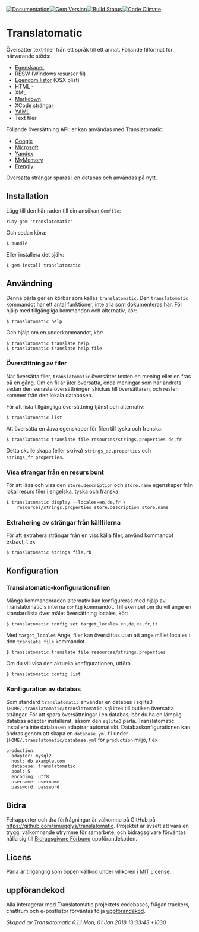 [![Documentation](http://img.shields.io/badge/yard-docs-blue.svg)](http://www.rubydoc.info/gems/translatomatic)[![Gem Version](https://badge.fury.io/rb/translatomatic.svg)](https://badge.fury.io/rb/translatomatic)[![Build Status](https://travis-ci.org/smugglys/translatomatic.svg?branch=master)](https://travis-ci.org/smugglys/translatomatic)[![Code Climate](https://codeclimate.com/github/smugglys/translatomatic.svg)](https://codeclimate.com/github/smugglys/translatomatic)

# Translatomatic

Översätter text-filer från ett språk till ett annat. Följande filformat för närvarande stöds:

- [Egenskaper](https://en.wikipedia.org/wiki/.properties)
- RESW (Windows resurser fil)
- [Egendom listor](https://en.wikipedia.org/wiki/Property_list) (OSX plist)
- HTML -
- XML
- [Markdown](https://en.wikipedia.org/wiki/Markdown)
- [XCode strängar](https://developer.apple.com/library/content/documentation/Cocoa/Conceptual/LoadingResources/Strings/Strings.html)
- [YAML](http://yaml.org/)
- Text filer

Följande översättning API: er kan användas med Translatomatic:

- [Google](https://cloud.google.com/translate/)
- [Microsoft](https://www.microsoft.com/en-us/translator/translatorapi.aspx)
- [Yandex](https://tech.yandex.com/translate/)
- [MyMemory](https://mymemory.translated.net/doc/)
- [Frengly](http://www.frengly.com/api)

Översatta strängar sparas i en databas och användas på nytt.

## Installation

Lägg till den här raden till din ansökan `Gemfile`:

`ruby
gem 'translatomatic'
`

Och sedan köra:

    $ bundle

Eller installera det själv:

    $ gem install translatomatic

## Användning

Denna pärla ger en körbar som kallas `translatomatic`. Den `translatomatic` kommandot har ett antal funktioner, inte alla som dokumenteras här. För hjälp med tillgängliga kommandon och alternativ, kör:

    $ translatomatic help

Och hjälp om en underkommandot, kör:

    $ translatomatic translate help
    $ translatomatic translate help file

### Översättning av filer

När översätta filer, `translatomatic` översätter texten en mening eller en fras på en gång. Om en fil är åter översatta, enda meningar som har ändrats sedan den senaste översättningen skickas till översättaren, och resten kommer från den lokala databasen.

För att lista tillgängliga översättning tjänst och alternativ:

    $ translatomatic list

Att översätta en Java egenskaper för filen till tyska och franska:

    $ translatomatic translate file resources/strings.properties de,fr

Detta skulle skapa (eller skriva) `strings_de.properties` och `strings_fr.properties`.

### Visa strängar från en resurs bunt

För att läsa och visa den `store.description` och `store.name` egenskaper från lokal resurs filer i engelska, tyska och franska:

    $ translatomatic display --locales=en,de,fr \
        resources/strings.properties store.description store.name

### Extrahering av strängar från källfilerna

För att extrahera strängar från en viss källa filer, använd kommandot extract, t ex

    $ translatomatic strings file.rb

## Konfiguration

### Translatomatic-konfigurationsfilen

Många kommandoraden alternativ kan konfigureras med hjälp av Translatomatic's interna `config` kommandot. Till exempel om du vill ange en standardlista över målet översättning locales, kör:

    $ translatomatic config set target_locales en,de,es,fr,it

Med `target_locales` Ange, filer kan översättas utan att ange målet locales i den `translate file` kommandot.

    $ translatomatic translate file resources/strings.properties

Om du vill visa den aktuella konfigurationen, utföra

    $ translatomatic config list

### Konfiguration av databas

Som standard `translatomatic` använder en databas i sqlite3 `$HOME/.translatomatic/translatomatic.sqlite3` till butiken översatta strängar. För att spara översättningar i en databas, bör du ha en lämplig databas adapter installerat, såsom den `sqlite3` pärla. Translatomatic installera inte databasen adaptrar automatiskt. Databaskonfigurationen kan ändras genom att skapa en `database.yml` fil under `$HOME/.translatomatic/database.yml` för `production` miljö, t ex

    production:
      adapter: mysql2
      host: db.example.com
      database: translatomatic
      pool: 5
      encoding: utf8
      username: username
      password: password

## Bidra

Felrapporter och dra förfrågningar är välkomna på GitHub på https://github.com/smugglys/translatomatic. Projektet är avsett att vara en trygg, välkomnande utrymme för samarbete, och bidragsgivare förväntas hålla sig till [Bidragsgivare Förbund](http://contributor-covenant.org) uppförandekoden.

## Licens

Pärla är tillgänglig som öppen källkod under villkoren i [MIT License](https://opensource.org/licenses/MIT).

## uppförandekod

Alla interagerar med Translatomatic projektets codebases, frågan trackers, chattrum och e-postlistor förväntas följa [uppförandekod](https://github.com/smugglys/translatomatic/blob/master/CODE_OF_CONDUCT.md).

_Skapad av Translatomatic 0.1.1 Mon, 01 Jan 2018 13:33:43 +1030_
